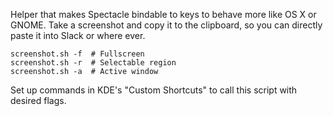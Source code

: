 Helper that makes Spectacle bindable to keys to behave more like OS X or GNOME. Take a screenshot and copy it to the clipboard, so you can directly paste it into Slack or where ever.

    screenshot.sh -f  # Fullscreen
    screenshot.sh -r  # Selectable region
    screenshot.sh -a  # Active window

Set up commands in KDE's "Custom Shortcuts" to call this script with desired flags.
